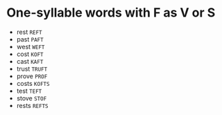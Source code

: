 # One-syllable words with F as V or S

* rest `REFT`
* past `PAFT`
* west `WEFT`
* cost `KOFT`
* cast `KAFT`
* trust `TRUFT`
* prove `PROF`
* costs `KOFTS`
* test `TEFT`
* stove `STOF`
* rests `REFTS`
